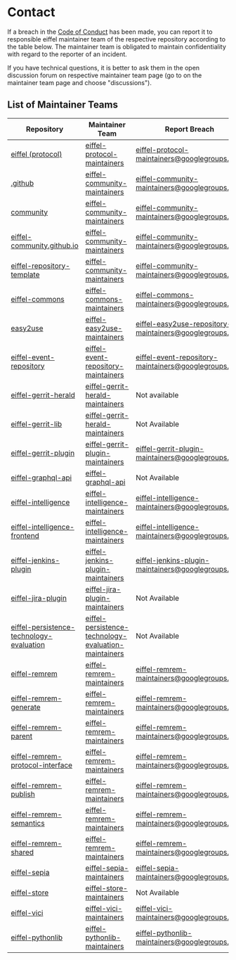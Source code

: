 # Contact

If a breach in the [Code of Conduct](https://github.com/eiffel-community/.github/blob/master/CODE_OF_CONDUCT.md) has
been made, you can report it to responsible eiffel maintainer team of the respective repository according to the table
below. The maintainer team is obligated to maintain confidentiality with regard to the reporter of an incident.

If you have technical questions, it is better to ask them in the open discussion forum on respective maintainer team
page (go to on the maintainer team page and choose "discussions").

## List of Maintainer Teams
Repository | Maintainer Team | Report Breach
--- | --- | ---
[eiffel (protocol)](https://github.com/eiffel-community/eiffel) | [eiffel-protocol-maintainers](https://github.com/orgs/eiffel-community/teams/eiffel-protocol-maintainers) | [eiffel-protocol-maintainers@googlegroups.com](mailto:eiffel-protocol-maintainers@googlegroups.com)
[.github](https://github.com/eiffel-community/.github) | [eiffel-community-maintainers](https://github.com/orgs/eiffel-community/teams/eiffel-community-maintainers) | [eiffel-community-maintainers@googlegroups.com](mailto:eiffel-community-maintainers@googlegroups.com)
[community](https://github.com/eiffel-community/community) | [eiffel-community-maintainers](https://github.com/orgs/eiffel-community/teams/eiffel-community-maintainers) | [eiffel-community-maintainers@googlegroups.com](mailto:eiffel-community-maintainers@googlegroups.com)
[eiffel-community.github.io](https://github.com/eiffel-community/eiffel-community.github.io) | [eiffel-community-maintainers](https://github.com/orgs/eiffel-community/teams/eiffel-community-maintainers) | [eiffel-community-maintainers@googlegroups.com](mailto:eiffel-community-maintainers@googlegroups.com)
[eiffel-repository-template](https://github.com/eiffel-community/eiffel-repository-template) | [eiffel-community-maintainers](https://github.com/orgs/eiffel-community/teams/eiffel-community-maintainers) | [eiffel-community-maintainers@googlegroups.com](mailto:eiffel-community-maintainers@googlegroups.com)
[eiffel-commons](https://github.com/eiffel-community/eiffel-commons) | [eiffel-commons-maintainers](https://github.com/orgs/eiffel-community/teams/eiffel-commons-maintainers) | [eiffel-commons-maintainers@googlegroups.com](mailto:eiffel-commons-maintainers@googlegroups.com)
[easy2use](https://github.com/eiffel-community/eiffel-easy2use) | [eiffel-easy2use-maintainers](https://github.com/orgs/eiffel-community/teams/eiffel-easy2use-maintainers) | [eiffel-easy2use-repository-maintainers@googlegroups.com](mailto:eiffel-easy2use-repository-maintainers@googlegroups.com)
[eiffel-event-repository](https://github.com/eiffel-community/eiffel-event-repository) | [eiffel-event-repository-maintainers](https://github.com/orgs/eiffel-community/teams/eiffel-event-repository-maintainers) | [eiffel-event-repository-maintainers@googlegroups.com](mailto:eiffel-event-repository-maintainers@googlegroups.com)
[eiffel-gerrit-herald](https://github.com/eiffel-community/eiffel-gerrit-herald) | [eiffel-gerrit-herald-maintainers](https://github.com/orgs/eiffel-community/teams/eiffel-gerrit-herald-maintainers) | Not available
[eiffel-gerrit-lib ](https://github.com/eiffel-community/eiffel-gerrit-lib) | [eiffel-gerrit-herald-maintainers](https://github.com/orgs/eiffel-community/teams/eiffel-gerrit-herald-maintainers) | Not Available
[eiffel-gerrit-plugin](https://github.com/eiffel-community/eiffel-gerrit-plugin) | [eiffel-gerrit-plugin-maintainers](https://github.com/orgs/eiffel-community/teams/eiffel-gerrit-plugin-maintainers) | [eiffel-gerrit-plugin-maintainers@googlegroups.com](mailto:eiffel-gerrit-plugin-maintainers@googlegroups.com)
[eiffel-graphql-api](https://github.com/eiffel-community/eiffel-graphql-api) | [eiffel-graphql-api](https://github.com/orgs/eiffel-community/teams/eiffel-graphql-api) | Not Available
[eiffel-intelligence](https://github.com/eiffel-community/eiffel-intelligence) | [eiffel-intelligence-maintainers](https://github.com/orgs/eiffel-community/teams/eiffel-intelligence-maintainers) | [eiffel-intelligence-maintainers@googlegroups.com](mailto:eiffel-intelligence-maintainers@googlegroups.com)
[eiffel-intelligence-frontend](https://github.com/eiffel-community/eiffel-intelligence-frontend) | [eiffel-intelligence-maintainers](https://github.com/orgs/eiffel-community/teams/eiffel-intelligence-maintainers) | [eiffel-intelligence-maintainers@googlegroups.com](mailto:eiffel-intelligence-maintainers@googlegroups.com)
[eiffel-jenkins-plugin](https://github.com/eiffel-community/eiffel-jenkins-plugin) | [eiffel-jenkins-plugin-maintainers](https://github.com/orgs/eiffel-community/teams/eiffel-jenkins-plugin-maintainers) | [eiffel-jenkins-plugin-maintainers@googlegroups.com](mailto:eiffel-jenkins-plugin-maintainers@googlegroups.com)
[eiffel-jira-plugin](https://github.com/eiffel-community/eiffel-jira-plugin) | [eiffel-jira-plugin-maintainers](https://github.com/orgs/eiffel-community/teams/eiffel-jira-plugin-maintainers) | Not Available
[eiffel-persistence-technology-evaluation](https://github.com/eiffel-community/eiffel-persistence-technology-evaluation) | [eiffel-persistence-technology-evaluation-maintainers](https://github.com/orgs/eiffel-community/teams/eiffel-persistence-technology-evaluation-maintainers) | Not Available
[eiffel-remrem](https://github.com/eiffel-community/eiffel-remrem) | [eiffel-remrem-maintainers](https://github.com/orgs/eiffel-community/teams/eiffel-remrem-maintainers) | [eiffel-remrem-maintainers@googlegroups.com](mailto:eiffel-remrem-maintainers@googlegroups.com)
[eiffel-remrem-generate](https://github.com/eiffel-community/eiffel-remrem-generate) | [eiffel-remrem-maintainers](https://github.com/orgs/eiffel-community/teams/eiffel-remrem-maintainers) | [eiffel-remrem-maintainers@googlegroups.com](mailto:eiffel-remrem-maintainers@googlegroups.com)
[eiffel-remrem-parent](https://github.com/eiffel-community/eiffel-remrem-parent) | [eiffel-remrem-maintainers](https://github.com/orgs/eiffel-community/teams/eiffel-remrem-maintainers) | [eiffel-remrem-maintainers@googlegroups.com](mailto:eiffel-remrem-maintainers@googlegroups.com)
[eiffel-remrem-protocol-interface](https://github.com/eiffel-community/eiffel-remrem-protocol-interface) | [eiffel-remrem-maintainers](https://github.com/orgs/eiffel-community/teams/eiffel-remrem-maintainers) | [eiffel-remrem-maintainers@googlegroups.com](mailto:eiffel-remrem-maintainers@googlegroups.com)
[eiffel-remrem-publish](https://github.com/eiffel-community/eiffel-remrem-publish) | [eiffel-remrem-maintainers](https://github.com/orgs/eiffel-community/teams/eiffel-remrem-maintainers) | [eiffel-remrem-maintainers@googlegroups.com](mailto:eiffel-remrem-maintainers@googlegroups.com)
[eiffel-remrem-semantics](https://github.com/eiffel-community/eiffel-remrem-semantics) | [eiffel-remrem-maintainers](https://github.com/orgs/eiffel-community/teams/eiffel-remrem-maintainers) | [eiffel-remrem-maintainers@googlegroups.com](mailto:eiffel-remrem-maintainers@googlegroups.com)
[eiffel-remrem-shared](https://github.com/eiffel-community/eiffel-remrem-shared) | [eiffel-remrem-maintainers](https://github.com/orgs/eiffel-community/teams/eiffel-remrem-maintainers) | [eiffel-remrem-maintainers@googlegroups.com](mailto:eiffel-remrem-maintainers@googlegroups.com)
[eiffel-sepia](https://github.com/eiffel-community/eiffel-sepia) | [eiffel-sepia-maintainers](https://github.com/orgs/eiffel-community/teams/eiffel-sepia-maintainers) | [eiffel-sepia-maintainers@googlegroups.com](mailto:eiffel-sepia-maintainers@googlegroups.com)
[eiffel-store](https://github.com/eiffel-community/eiffel-store) | [eiffel-store-maintainers](https://github.com/orgs/eiffel-community/teams/eiffel-store-maintainers) | Not Available
[eiffel-vici](https://github.com/eiffel-community/eiffel-vici) | [eiffel-vici-maintainers](https://github.com/orgs/eiffel-community/teams/eiffel-vici-maintainers) | [eiffel-vici-maintainers@googlegroups.com](mailto:eiffel-vici-maintainers@googlegroups.com)
[eiffel-pythonlib](https://github.com/eiffel-community/eiffel-pythonlib) | [eiffel-pythonlib-maintainers](https://github.com/orgs/eiffel-community/teams/eiffel-pythonlib-maintainers) | [eiffel-pythonlib-maintainers@googlegroups.com](mailto:eiffel-pythonlib-maintainers@googlegroups.com)

